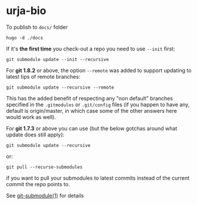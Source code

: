 # urja-bio

To publish to `docs/` folder

    hugo -d ./docs  


If it's **the first time** you check-out a repo you need to use ```--init``` first:

    git submodule update --init --recursive

For **git 1.8.2** or above, the option `--remote` was added to support updating to latest tips of remote branches:

    git submodule update --recursive --remote

This has the added benefit of respecting any "non default" branches specified in the `.gitmodules` or `.git/config` files (if you happen to have any, default is origin/master, in which case some of the other answers here would work as well).

For **git 1.7.3** or above you can use (but the below gotchas around what update does still apply):

    git submodule update --recursive

or:

    git pull --recurse-submodules

if you want to pull your submodules to latest commits instead of the current commit the repo points to.

See [git-submodule(1)][1] for details


  [1]: https://www.kernel.org/pub/software/scm/git/docs/git-submodule.html